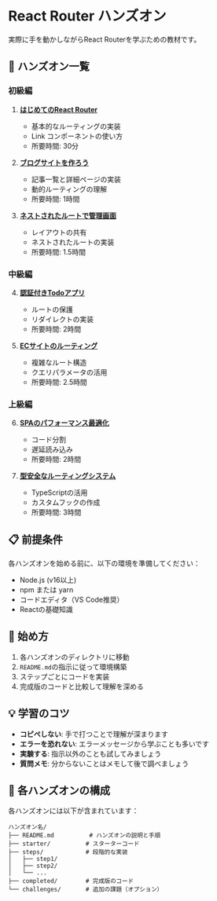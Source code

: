 # React Router ハンズオン

実際に手を動かしながらReact Routerを学ぶための教材です。

## 🎯 ハンズオン一覧

### 初級編
1. **[はじめてのReact Router](./01-first-router/)**
   - 基本的なルーティングの実装
   - Link コンポーネントの使い方
   - 所要時間: 30分

2. **[ブログサイトを作ろう](./02-blog-site/)**
   - 記事一覧と詳細ページの実装
   - 動的ルーティングの理解
   - 所要時間: 1時間

3. **[ネストされたルートで管理画面](./03-admin-dashboard/)**
   - レイアウトの共有
   - ネストされたルートの実装
   - 所要時間: 1.5時間

### 中級編
4. **[認証付きTodoアプリ](./04-todo-with-auth/)**
   - ルートの保護
   - リダイレクトの実装
   - 所要時間: 2時間

5. **[ECサイトのルーティング](./05-ecommerce-routing/)**
   - 複雑なルート構造
   - クエリパラメータの活用
   - 所要時間: 2.5時間

### 上級編
6. **[SPAのパフォーマンス最適化](./06-performance-optimization/)**
   - コード分割
   - 遅延読み込み
   - 所要時間: 2時間

7. **[型安全なルーティングシステム](./07-type-safe-routing/)**
   - TypeScriptの活用
   - カスタムフックの作成
   - 所要時間: 3時間

## 📋 前提条件

各ハンズオンを始める前に、以下の環境を準備してください：

- Node.js (v16以上)
- npm または yarn
- コードエディタ（VS Code推奨）
- Reactの基礎知識

## 🚀 始め方

1. 各ハンズオンのディレクトリに移動
2. `README.md`の指示に従って環境構築
3. ステップごとにコードを実装
4. 完成版のコードと比較して理解を深める

## 💡 学習のコツ

- **コピペしない**: 手で打つことで理解が深まります
- **エラーを恐れない**: エラーメッセージから学ぶことも多いです
- **実験する**: 指示以外のことも試してみましょう
- **質問メモ**: 分からないことはメモして後で調べましょう

## 📝 各ハンズオンの構成

各ハンズオンには以下が含まれています：

```
ハンズオン名/
├── README.md          # ハンズオンの説明と手順
├── starter/          # スターターコード
├── steps/            # 段階的な実装
│   ├── step1/
│   ├── step2/
│   └── ...
├── completed/        # 完成版のコード
└── challenges/       # 追加の課題（オプション）
```